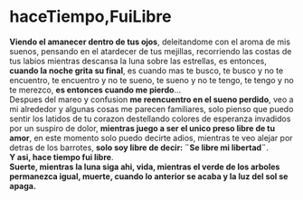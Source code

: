 # haceTiempo,FuiLibre
**Viendo el amanecer dentro de tus ojos**, deleitandome con el aroma de mis suenos, pensando en el atardecer de tus mejillas, recorriendo las costas de tus labios mientras descansa la luna sobre las estrellas, es entonces, **cuando la noche grita su final**, es cuando mas te busco, te busco y no te encuentro, te encuentro y no te sueno, te sueno y no te tengo, te tengo y no te merezco, **es entonces cuando me pierdo**...  
Despues del mareo y confusion **me reencuentro en el sueno perdido**, veo a mi alrededor y algunas cosas me parecen familiares, solo pienso que puedo sentir los latidos de tu corazon destellando colores de esperanza invadidos por un suspiro de dolor, **mientras juego a ser el unico preso libre de tu amor**, en este momento solo puedo decirte adios, mientras te veo alejar por detras de los barrotes, **solo soy libre de decir: ¨Se libre mi libertad¨**.  
**Y asi, hace tiempo fui libre**.  
**Suerte, mientras la luna siga ahi, vida, mientras el verde de los arboles permanezca igual, muerte, cuando lo anterior se acaba y la luz del sol se apaga.**

